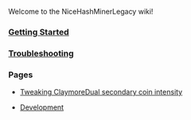 Welcome to the NiceHashMinerLegacy wiki!

### [Getting Started](https://github.com/NiceHash/NiceHashMinerLegacy/wiki/Getting-started)

### [Troubleshooting](https://github.com/NiceHash/NiceHashMinerLegacy/wiki/Troubleshooting)

### Pages

* [Tweaking ClaymoreDual secondary coin intensity](https://github.com/NiceHash/NiceHashMinerLegacy/wiki/Tweaking-ClaymoreDual-Intensity)

* [Development](https://github.com/NiceHash/NiceHashMinerLegacy/wiki/Development)
